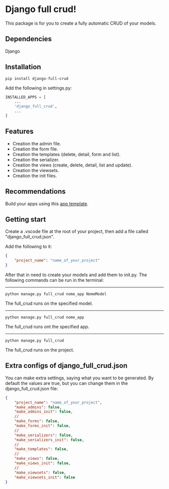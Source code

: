 # Django full crud!
This package is for you to create a fully automatic CRUD of your models.

## Dependencies
Django

## Installation
```shell
pip install django-full-crud
```

Add the following in settings.py:
```python
INSTALLED_APPS = [
    ...
    'django_full_crud',
    ...
]
```

## Features
- Creation the admin file.
- Creation the form file.
- Creation the templates (delete, detail, form and list).
- Creation the serializer.
- Creation the views (create, delete, detail, list and update).
- Creation the viewsets.
- Creation the init files.

## Recommendations
Build your apps using this [app template](https://github.com/TimeNovaData/django_app_modelo).


## Getting start
Create a .vscode file at the root of your project, then add a file called "django_full_crud.json". 

Add the following to it:
```json
{
    "project_name": "name_of_your_project"
}
```

After that in need to create your models and add them to init.py.
The following commands can be run in the terminal:

---
```shell
python manage.py full_crud nome_app NomeModel
```
The full_crud runs on the specified model.

---
```shell
python manage.py full_crud nome_app
```
The full_crud runs ont the specified app.

---
```shell
python manage.py full_crud
```
The full_crud runs on the project.

## Extra configs of django_full_crud.json
You can make extra settings, saying what you want to be generated.
By default the values are true, but you can change them in the django_full_crud.json file:

```json
{
    "project_name": "name_of_your_project",
    "make_admins": false,
    "make_admins_init": false,
    // 
    "make_forms": false,
    "make_forms_init": false,
    // 
    "make_serializers": false,
    "make_serializers_init": false,
    // 
    "make_templates": false,
    // 
    "make_views": false,
    "make_views_init": false,
    // 
    "make_viewsets": false,
    "make_viewsets_init": false
}
```
